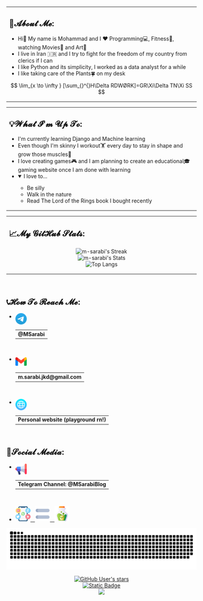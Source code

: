 <table>
<tr><td width="1920">
    
## 🤵𝓐𝓫𝓸𝓾𝓽 𝓜𝓮:

- Hi👋 My name is Mohammad and I ❤️ Programming💻, Fitness🏃, watching Movies🎥 and Art🎨
- I live in Iran 🇮🇷 and I try to fight for the freedom of my country from clerics if I can
- I like Python and its simplicity, I worked as a data analyst for a while
- I like taking care of the Plants🍀 on my desk

$$ \lim_{x \to \infty } [\sum_{}^{}H\Delta RDWØRK]=GR\Xi\Delta TN\Xi SS $$

</td></tr>
</table>

<div align="center">
<table>
<tr>
<td width="1920">

## 💡𝓦𝓱𝓪𝓽 𝓘'𝓶 𝓤𝓹 𝓣𝓸:

- I'm currently learning Django and Machine learning
- Even though I'm skinny I workout🏋️ every day to stay in shape and grow those muscles💪
- I love creating games🎮 and I am planning to create an educational🎓 gaming website once I am done with learning
- <details open><summary>I love to...</summary>
    <ul>
    <li>Be silly</li>
    <li>Walk in the nature</li>
    <li>Read The Lord of the Rings book I bought recently</li>
    </ul>
</details>

</td>
</tr>
</table>
</div>

<table><tr><td width="1920">
    
## 📈𝓜𝔂 𝓖𝓲𝓽𝓗𝓾𝓫 𝓢𝓽𝓪𝓽𝓼:

<div align="center">
    
![m-sarabi's Streak](https://github-readme-streak-stats.herokuapp.com/?user=m-sarabi&theme=midnight-purple&hide_border=true&border_radius=40&ring=AC07EE&fire=f35806&currStreakNum=D3D3D3&sideNums=D3D3D3&currStreakLabel=7A7ADB&sideLabels=7A7ADB&background=0,130F40,000000&card_width=500)
<br>
![m-sarabi's Stats](https://github-readme-stats-ms.vercel.app/api?username=m-sarabi&theme=midnight-purple&hide_border=true&border_radius=40&show_icons=true&include_all_commits=true&count_private=true&rank_icon=percentile&line_height=20&title_color=7A7ADB&icon_color=AC07EE&text_color=D3D3D3&ring_color=AC07EE&bg_color=0,000000,130F40&card_width=500)
<br>
![Top Langs](https://github-readme-stats-ms.vercel.app/api/top-langs/?username=m-sarabi&layout=compact&theme=midnight-purple&hide_border=true&border_radius=40&title_color=7A7ADB&icon_color=AC07EE&text_color=D3D3D3&ring_color=AC07EE&bg_color=0,130F40,000000&card_width=500)
</div>
</td></tr></table>
<br>
<footer>

## 📞𝓗𝓸𝔀 𝓣𝓸 𝓡𝓮𝓪𝓬𝓱 𝓜𝓮:

- [<img src="https://github.com/m-sarabi/m-sarabi/blob/main/Media/telegram.png" width="30" align="left"><table align="left"><tr><td><b>@MSarabi</b></td></tr></table>](https://t.me/MSarabi)

<hr>&nbsp;

- [<img src="https://github.com/m-sarabi/m-sarabi/blob/main/Media/gmail.png" width="30" align="left"><table align="left"><tr><td><b>m.sarabi.jkd@gmail.com</b></td></tr></table>](mailto:m.sarabi.jkd@gmail.com)

<hr>&nbsp;

- [<img src="https://github.com/m-sarabi/m-sarabi/blob/main/Media/web.png" width="30" align="left"><table align="left"><tr><td><b>Personal website (playground rn!)</b></td></tr></table>](https://m-sarabi.ir/)

<hr>&nbsp;

## 📱𝓢𝓸𝓬𝓲𝓪𝓵 𝓜𝓮𝓭𝓲𝓪:

- [<img src="https://github.com/m-sarabi/m-sarabi/blob/main/Media/loudspeaker2.png" width="30" align="left"><table align="left"><tr><td><b>Telegram Channel: @MSarabiBlog</b></td></tr></table>](https://t.me/MSarabiBlog)

<hr>&nbsp;

- [<img src="https://github.com/m-sarabi/m-sarabi/blob/main/Media/social-media2.png" width="40">&nbsp;&nbsp;&nbsp;<img src="https://github.com/m-sarabi/m-sarabi/blob/main/Media/equal2.png" width="40">&nbsp;&nbsp;&nbsp;<img src="https://github.com/m-sarabi/m-sarabi/blob/main/Media/poison.png" width="40">](https://www.youtube.com/watch?v=bCeWncuIfoc)

![snake gif](https://github.com/m-sarabi/m-sarabi/blob/output/github-contribution-grid-snake-dark.svg)
<div align="center">

<a href="https://github.com/m-sarabi"><img alt="GitHub User's stars" src="https://img.shields.io/github/stars/m-sarabi?style=plastic&logo=apachespark&logoColor=gold&labelColor=%23222222"></a><br>
<a href="https://t.me/MSarabi"><img alt="Static Badge" src="https://img.shields.io/badge/-MSarabi-blue?style=plastic&logo=telegram&labelColor=cyan"></a><br>
[![](https://visitcount.itsvg.in/api?id=m-sarabi&label=Profile%20Views&color=6&icon=5&pretty=true)](https://visitcount.itsvg.in)<br>


</div>
</footer>
